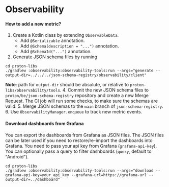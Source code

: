 # Observability

#### How to add a new metric?

1. Create a Kotlin class by extending `ObservableData`.
    - Add `@Serializable` annotation.
    - Add `@Schema(description = "...")` annotation.
    - Add `@SchemaId("...")` annotation.
2. Generate JSON schema files by
   running
  ```shell
  cd proton-libs
  ./gradlew :observability:observability-tools:run --args="generate --output-dir=../../../json-schema-registry/observability/client"
  ```
   **Note**: path for `output-dir` should be absolute, or relative to `proton-libs/observability/tools`.
4. Commit the new JSON schema files to `proton/be/json-schema-registry` repository
   and create a new Merge Request.
   The CI job will run some checks, to make sure the schemas are valid.
5. Merge JSON schemas to the `main` branch of `json-schema-registry`.
6. Use `ObservabilityManager.enqueue` to track new metric events.

#### Download dashboards from Grafana

You can export the dashboards from Grafana as JSON files. The JSON files can be later used if
you need to restore/re-import the dashboards into Grafana.
You need to pass your api key from Grafana (`grafana-api-key`).
You can optionally pass a query to filter dashboards (`query`, default to "Android").
```shell
cd proton-libs
./gradlew :observability:observability-tools:run --args="download --grafana-api-key=your_api_key --grafana-url=https://grafana-url --output-dir=../dashboard"
```
